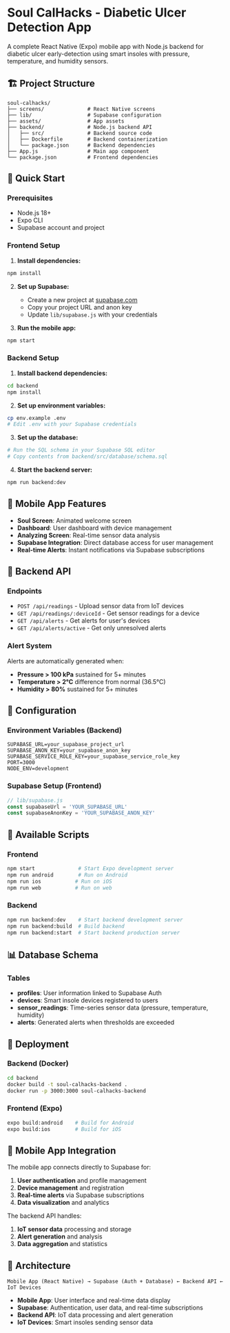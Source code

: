 # Soul CalHacks - Diabetic Ulcer Detection App

A complete React Native (Expo) mobile app with Node.js backend for diabetic ulcer early-detection using smart insoles with pressure, temperature, and humidity sensors.

## 🏗️ Project Structure

```
soul-calhacks/
├── screens/              # React Native screens
├── lib/                  # Supabase configuration
├── assets/               # App assets
├── backend/              # Node.js backend API
│   ├── src/              # Backend source code
│   ├── Dockerfile        # Backend containerization
│   └── package.json      # Backend dependencies
├── App.js                # Main app component
└── package.json          # Frontend dependencies
```

## 🚀 Quick Start

### Prerequisites
- Node.js 18+ 
- Expo CLI
- Supabase account and project

### Frontend Setup

1. **Install dependencies:**
```bash
npm install
```

2. **Set up Supabase:**
   - Create a new project at [supabase.com](https://supabase.com)
   - Copy your project URL and anon key
   - Update `lib/supabase.js` with your credentials

3. **Run the mobile app:**
```bash
npm start
```

### Backend Setup

1. **Install backend dependencies:**
```bash
cd backend
npm install
```

2. **Set up environment variables:**
```bash
cp env.example .env
# Edit .env with your Supabase credentials
```

3. **Set up the database:**
```bash
# Run the SQL schema in your Supabase SQL editor
# Copy contents from backend/src/database/schema.sql
```

4. **Start the backend server:**
```bash
npm run backend:dev
```

## 📱 Mobile App Features

- **Soul Screen**: Animated welcome screen
- **Dashboard**: User dashboard with device management
- **Analyzing Screen**: Real-time sensor data analysis
- **Supabase Integration**: Direct database access for user management
- **Real-time Alerts**: Instant notifications via Supabase subscriptions

## 🔌 Backend API

### Endpoints
- `POST /api/readings` - Upload sensor data from IoT devices
- `GET /api/readings/:deviceId` - Get sensor readings for a device
- `GET /api/alerts` - Get alerts for user's devices
- `GET /api/alerts/active` - Get only unresolved alerts

### Alert System
Alerts are automatically generated when:
- **Pressure > 100 kPa** sustained for 5+ minutes
- **Temperature > 2°C** difference from normal (36.5°C)
- **Humidity > 80%** sustained for 5+ minutes

## 🔧 Configuration

### Environment Variables (Backend)
```env
SUPABASE_URL=your_supabase_project_url
SUPABASE_ANON_KEY=your_supabase_anon_key
SUPABASE_SERVICE_ROLE_KEY=your_supabase_service_role_key
PORT=3000
NODE_ENV=development
```

### Supabase Setup (Frontend)
```javascript
// lib/supabase.js
const supabaseUrl = 'YOUR_SUPABASE_URL'
const supabaseAnonKey = 'YOUR_SUPABASE_ANON_KEY'
```

## 🚀 Available Scripts

### Frontend
```bash
npm start              # Start Expo development server
npm run android        # Run on Android
npm run ios           # Run on iOS
npm run web           # Run on web
```

### Backend
```bash
npm run backend:dev    # Start backend development server
npm run backend:build  # Build backend
npm run backend:start  # Start backend production server
```

## 📊 Database Schema

### Tables
- **profiles**: User information linked to Supabase Auth
- **devices**: Smart insole devices registered to users
- **sensor_readings**: Time-series sensor data (pressure, temperature, humidity)
- **alerts**: Generated alerts when thresholds are exceeded

## 🚀 Deployment

### Backend (Docker)
```bash
cd backend
docker build -t soul-calhacks-backend .
docker run -p 3000:3000 soul-calhacks-backend
```

### Frontend (Expo)
```bash
expo build:android    # Build for Android
expo build:ios        # Build for iOS
```

## 📱 Mobile App Integration

The mobile app connects directly to Supabase for:
1. **User authentication** and profile management
2. **Device management** and registration
3. **Real-time alerts** via Supabase subscriptions
4. **Data visualization** and analytics

The backend API handles:
1. **IoT sensor data** processing and storage
2. **Alert generation** and analysis
3. **Data aggregation** and statistics

## 🎯 Architecture

```
Mobile App (React Native) → Supabase (Auth + Database) ← Backend API ← IoT Devices
```

- **Mobile App**: User interface and real-time data display
- **Supabase**: Authentication, user data, and real-time subscriptions
- **Backend API**: IoT data processing and alert generation
- **IoT Devices**: Smart insoles sending sensor data
